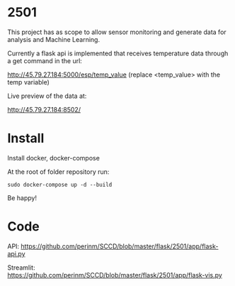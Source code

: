 # 2501

This project has as scope to allow sensor monitoring and generate data for analysis and Machine Learning.

Currently a flask api is implemented that receives temperature data through a get command in the url:

http://45.79.27.184:5000/esp/temp_value (replace <temp_value> with the temp variable)


Live preview of the data at:

http://45.79.27.184:8502/

# Install

Install docker, docker-compose

At the root of folder repository run:
```
sudo docker-compose up -d --build
```

Be happy!

# Code

API: https://github.com/perinm/SCCD/blob/master/flask/2501/app/flask-api.py

Streamlit: https://github.com/perinm/SCCD/blob/master/flask/2501/app/flask-vis.py
